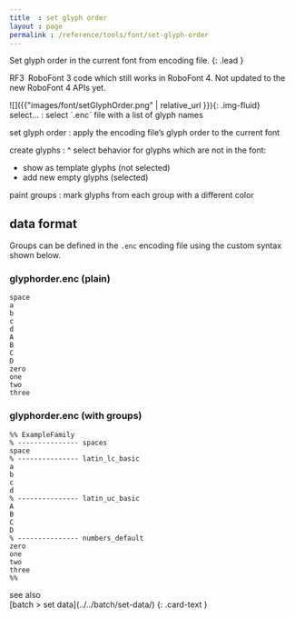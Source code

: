 ```yaml
---
title  : set glyph order
layout : page
permalink : /reference/tools/font/set-glyph-order
---
```


Set glyph order in the current font from encoding file.
{: .lead }

<span class="badge text-bg-warning rounded-0">RF3</span> RoboFont 3 code which still works in RoboFont 4. Not updated to the new RoboFont 4 APIs yet.


<div class='row'>

<div class='col-sm-4' markdown='1'>
![]({{"images/font/setGlyphOrder.png" | relative_url }}){: .img-fluid}
</div>

<div class='col-sm-8' markdown='1'>
select…
: select `.enc` file with a list of glyph names

set glyph order
: apply the encoding file’s glyph order to the current font

create glyphs
: ^
  select behavior for glyphs which are not in the font:
  - show as template glyphs (not selected)
  - add new empty glyphs (selected)

paint groups
: mark glyphs from each group with a different color
</div>

</div>


data format
-----------

Groups can be defined in the `.enc` encoding file using the custom syntax shown below.

### glyphorder.enc (plain)

```text
space
a
b
c
d
A
B
C
D
zero
one
two
three
```

### glyphorder.enc (with groups)

```text
%% ExampleFamily
% --------------- spaces
space
% --------------- latin_lc_basic
a
b
c
d
% --------------- latin_uc_basic
A
B
C
D
% --------------- numbers_default
zero
one
two
three
%%
```


<div class="card text-dark bg-light mt-3 rounded-0">
<div class="card-header">see also</div>
<div class="card-body" markdown='1'>
[batch > set data](../../batch/set-data/)
{: .card-text }
</div>
</div>
